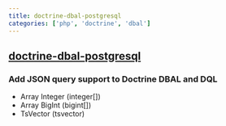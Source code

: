 ```yaml
---
title: doctrine-dbal-postgresql
categories: ['php', 'doctrine', 'dbal']
---
```

## [doctrine-dbal-postgresql](https://github.com/opsway/doctrine-dbal-postgresql)

### Add JSON query support to Doctrine DBAL and DQL


* Array Integer (integer[])
* Array BigInt (bigint[])
* TsVector (tsvector)


